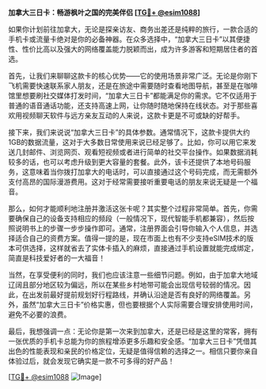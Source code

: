 **加拿大三日卡：畅游枫叶之国的完美伴侣 [[TG💪+ @esim1088](https://t.me/s/esim1088)]**

如果你计划前往加拿大，无论是探亲访友、商务出差还是纯粹的旅行，一款合适的手机卡或流量卡绝对是你的必备神器。在众多选择中，“加拿大三日卡”以其便捷性、性价比高以及强大的网络覆盖能力脱颖而出，成为许多游客和短期居住者的首选。

首先，让我们来聊聊这款卡的核心优势——它的使用场景非常广泛。无论是你刚下飞机需要快速联系家人朋友，还是在旅途中需要随时查看地图导航，甚至是在咖啡馆里想要刷社交媒体打发时间，“加拿大三日卡”都能满足你的需求。它不仅适用于普通的语音通话功能，还支持高速上网，让你随时随地保持在线状态。对于那些喜欢用视频聊天软件与远方亲友互动的人来说，这款卡更是不可或缺的好帮手。

接下来，我们来说说“加拿大三日卡”的具体参数。通常情况下，这款卡提供大约1GB的数据流量，这对于大多数日常使用来说已经足够了。比如，你可以用它来发送几封邮件、浏览网页、观看短视频或者进行简单的社交平台操作。如果数据消耗较多的话，也可以考虑升级到更大容量的套餐。此外，该卡还提供了本地号码服务，这意味着当你拨打加拿大的电话时，可以直接通过这个号码完成，而无需额外支付高昂的国际漫游费用。这对于经常需要接听重要电话的朋友来说无疑是一个福音。

那么，如何才能顺利地注册并激活这张卡呢？其实整个过程非常简单。首先，你需要确保自己的设备支持相应的频段（一般情况下，现代智能手机都兼容），然后按照说明书上的步骤一步步操作即可。通常，注册界面会引导你输入个人信息，并选择适合自己的资费方案。值得一提的是，现在市面上也有不少支持eSIM技术的版本可供选择，这样就省去了实体卡插入的麻烦，直接通过手机设置就能完成绑定，简直是科技爱好者的一大福音！

当然，在享受便利的同时，我们也应该注意一些细节问题。例如，由于加拿大地域辽阔且部分地区较为偏远，所以在某些乡村地带可能会出现信号较弱的情况。因此，在出发前最好提前规划好行程路线，并确认沿途是否有良好的网络覆盖。另外，虽然“加拿大三日卡”价格实惠，但也要根据个人实际需要合理安排使用时间，避免不必要的浪费。

最后，我想强调一点：无论你是第一次来到加拿大，还是已经是这里的常客，拥有一张优质的手机卡总能为你的旅程增添更多乐趣和安全感。“加拿大三日卡”凭借其出色的性能表现和亲民的价格定位，无疑是值得信赖的选择之一。相信只要你亲自体验过后，就会发现它确实是一款不可多得的好产品！

[[TG💪+ @esim1088](https://t.me/s/esim1088) ![Image](https://i.postimg.cc/4NQfJmqS/Snipaste-2025-05-13-00-14-12.png)]